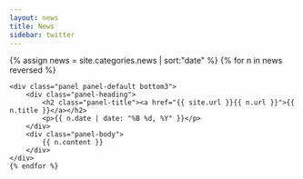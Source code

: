 ```yaml
---
layout: news
title: News
sidebar: twitter
---
```


<div class="col-12 col-sm-12 col-lg-12 news">

  {% assign news = site.categories.news | sort:"date" %}
  {% for n in news reversed %}

    <div class="panel panel-default bottom3">
        <div class="panel-heading">
            <h2 class="panel-title"><a href="{{ site.url }}{{ n.url }}">{{ n.title }}</a></h2>
            <p>{{ n.date | date: "%B %d, %Y" }}</p>
        </div>
        <div class="panel-body">
            {{ n.content }}
        </div>
    </div>
	{% endfor %}

</div><!--/span-->
